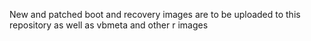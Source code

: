New and patched boot and recovery images are to be uploaded to this repository as well as vbmeta and other r images
